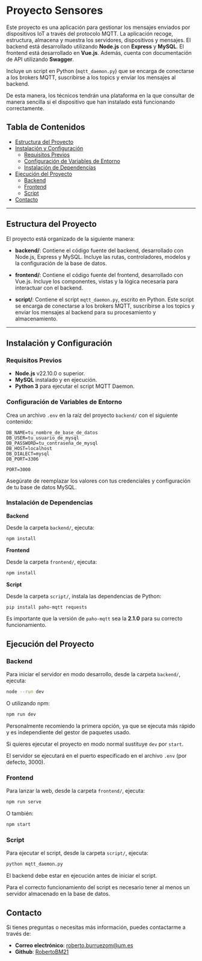 # Proyecto Sensores

Este proyecto es una aplicación para gestionar los mensajes enviados por dispositivos IoT a través del protocolo MQTT. La aplicación recoge, estructura, almacena y muestra los servidores, dispositivos y mensajes. El backend está desarrollado utilizando **Node.js** con **Express** y **MySQL**. El frontend está desarrollado en **Vue.js**. Además, cuenta con documentación de API utilizando **Swagger**.

Incluye un script en Python (`mqtt_daemon.py`) que se encarga de conectarse a los brokers MQTT, suscribirse a los topics y enviar los mensajes al backend.

De esta manera, los técnicos tendrán una plataforma en la que consultar de manera sencilla si el dispositivo que han instalado está funcionando correctamente.

## Tabla de Contenidos

- [Estructura del Proyecto](#estructura-del-proyecto)
- [Instalación y Configuración](#instalación-y-configuración)
  - [Requisitos Previos](#requisitos-previos)
  - [Configuración de Variables de Entorno](#configuración-de-variables-de-entorno)
  - [Instalación de Dependencias](#instalación-de-dependencias)
- [Ejecución del Proyecto](#ejecución-del-proyecto)
  - [Backend](#backend)
  - [Frontend](#frontend)
  - [Script](#script)
- [Contacto](#contacto)

---

## Estructura del Proyecto

El proyecto está organizado de la siguiente manera:

- **backend/**: Contiene el código fuente del backend, desarrollado con Node.js, Express y MySQL. Incluye las rutas, controladores, modelos y la configuración de la base de datos.

- **frontend/**: Contiene el código fuente del frontend, desarrollado con Vue.js. Incluye los componentes, vistas y la lógica necesaria para interactuar con el backend.

- **script/**: Contiene el script `mqtt_daemon.py`, escrito en Python. Este script se encarga de conectarse a los brokers MQTT, suscribirse a los topics y enviar los mensajes al backend para su procesamiento y almacenamiento.

---

## Instalación y Configuración

### Requisitos Previos

- **Node.js** v22.10.0 o superior.
- **MySQL** instalado y en ejecución.
- **Python 3** para ejecutar el script MQTT Daemon.

### Configuración de Variables de Entorno

Crea un archivo `.env` en la raíz del proyecto `backend/` con el siguiente contenido:

```env
DB_NAME=tu_nombre_de_base_de_datos
DB_USER=tu_usuario_de_mysql
DB_PASSWORD=tu_contraseña_de_mysql
DB_HOST=localhost
DB_DIALECT=mysql
DB_PORT=3306

PORT=3000
```

Asegúrate de reemplazar los valores con tus credenciales y configuración de tu base de datos MySQL.

### Instalación de Dependencias

**Backend**

Desde la carpeta `backend/`, ejecuta:

```bash
npm install
```

**Frontend**

Desde la carpeta `frontend/`, ejecuta:

```bash
npm install
```

**Script**

Desde la carpeta `script/`, instala las dependencias de Python:

```bash
pip install paho-mqtt requests
```

Es importante que la versión de `paho-mqtt` sea la **2.1.0** para su correcto funcionamiento.

## Ejecución del Proyecto

### Backend

Para iniciar el servidor en modo desarrollo, desde la carpeta `backend/`, ejecuta:

```bash
node --run dev
```

O utilizando npm:

```bash
npm run dev
```

Personalmente recomiendo la primera opción, ya que se ejecuta más rápido y es independiente del gestor de paquetes usado.

Si quieres ejecutar el proyecto en modo normal sustituye `dev` por `start`.

El servidor se ejecutará en el puerto especificado en el archivo `.env` (por defecto, 3000).

### Frontend

Para lanzar la web, desde la carpeta `frontend/`, ejecuta:

```bash
npm run serve
```

O también:

```bash
npm start
```

### Script

Para ejecutar el script, desde la carpeta `script/`, ejecuta:

```bash
python mqtt_daemon.py
```

El backend debe estar en ejecución antes de iniciar el script.

Para el correcto funcionamiento del script es necesario tener al menos un servidor almacenado en la base de datos.

## Contacto

Si tienes preguntas o necesitas más información, puedes contactarme a través de:

- **Correo electrónico**: roberto.burruezom@um.es
- **Github**: [RobertoBM21](https://github.com/RobertoBM21)
